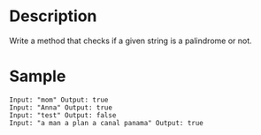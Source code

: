 # Description

Write a method that checks if a given string is a palindrome or not.

# Sample
```
Input: "mom" Output: true
Input: "Anna" Output: true
Input: "test" Output: false
Input: "a man a plan a canal panama" Output: true
```